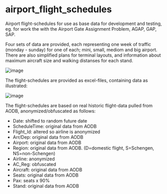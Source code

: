 # airport_flight_schedules
Airport flight-schedules for use as base data for development and testing, eg. for work the with the Airport Gate Assignment Problem, AGAP, GAP, SAP. 

Four sets of data are provided, each representing one week of traffic (monday - sunday) for one of each; mini, small, mediom and big airport. There are also simplified plans for terminal layouts, and information about maximum aircraft size and walking distanses for each stand.

![image](https://user-images.githubusercontent.com/825983/146515151-a1a7bb8a-d4f4-4054-8537-6fdd5a0831ea.png)

The flight-schedules are provided as excel-files, containing data as illustrated:

![image](https://user-images.githubusercontent.com/825983/146508033-8abc6c9d-3cee-4316-ae24-acc7d4bb7a4b.png)

The flight-schedules are based on real historic flight-data pulled from AODB, anonymized/obfuscated as follows:
- Date:	shifted to random future date
- ScheduleTime: original data from AODB
- Flight_Id: altered so airline is anonymized
- Arr/Dep: original data from AODB
- Airport: original data from AODB
- Region: original data from AODB. (D=domestic flight, S=Schengen, NS=non-Schengen)
- Airline: anonymized
- AC_Reg: obfuscated	
- Aircraft: original data from AODB
- Seats: original data from AODB	
- Pax: seats x 90%	
- Stand: original data from AODB 
